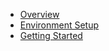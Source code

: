 - [Overview](overview.md)
- [Environment Setup](environment-setup.md)
- [Getting Started](getting-started.md)
